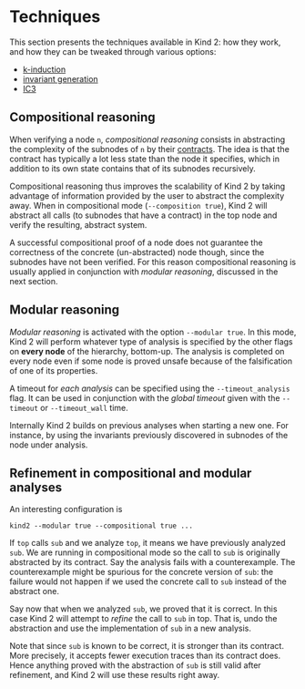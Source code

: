 # Techniques

This section presents the techniques available in Kind 2: how they work,
and how they can be tweaked through various options:

* [k-induction](./2_kinduction.md#k-induction)
* [invariant generation](./3_invgen.md#invariant-generation)
* [IC3](./4_ic3.md#ic3)



## Compositional reasoning

When verifying a node `n`, *compositional reasoning* consists in abstracting
the complexity of the subnodes of `n` by their
[contracts](./../9_other/2_contract_semantics.md#contract-semantics). The idea
is that the contract has typically a lot less state than the node it specifies,
which in addition to its own state contains that of its subnodes recursively.

Compositional reasoning thus improves the scalability of Kind 2 by taking
advantage of information provided by the user to abstract the complexity away.
When in compositional mode (`--composition true`), Kind 2 will abstract all
calls (to subnodes that have a contract) in the top node and verify the
resulting, abstract system.


A successful compositional proof of a node does not guarantee the correctness
of the concrete (un-abstracted) node though, since the subnodes have not been
verified. For this reason compositional reasoning is usually applied in
conjunction with *modular reasoning*, discussed in the next section.



## Modular reasoning

*Modular reasoning* is activated with the option `--modular true`. In this
mode, Kind 2 will perform whatever type of analysis is specified by the other
flags on **every node** of the hierarchy, bottom-up. The analysis is
completed on every node even if some node is proved unsafe because of
the falsification of one of its properties.

A timeout for *each analysis* can be specified using the `--timeout_analysis`
flag. It can be used in conjunction with the *global timeout* given with the
`--timeout` or `--timeout_wall` time.

Internally Kind 2 builds on previous analyses when starting a new one. For
instance, by using the invariants previously discovered in subnodes of the node
under analysis.


## Refinement in compositional and modular analyses

An interesting configuration is
```
kind2 --modular true --compositional true ...
```

If `top` calls `sub` and we analyze `top`, it means we have previously analyzed
`sub`. We are running in compositional mode so the call to `sub` is originally
abstracted by its contract.
Say the analysis fails with a counterexample. The counterexample might be
spurious for the concrete version of `sub`: the failure would not happen if we
used the concrete call to `sub` instead of the abstract one.

Say now that when we analyzed `sub`, we proved that it is correct. In this case
Kind 2 will attempt to *refine* the call to `sub` in top. That is, undo the
abstraction and use the implementation of `sub` in a new analysis.

Note that since `sub` is known to be correct, it is stronger than its contract.
More precisely, it accepts fewer execution traces than its contract does. Hence
anything proved with the abstraction of `sub` is still valid after refinement,
and Kind 2 will use these results right away.
